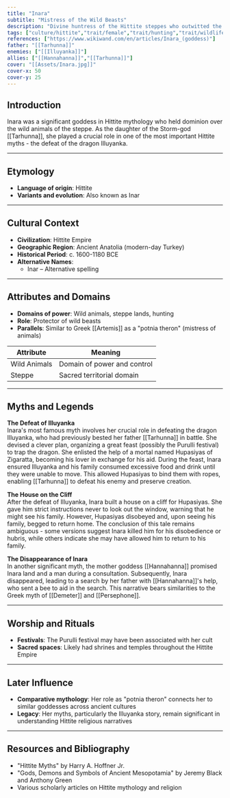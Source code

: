 ```yaml
---
title: "Inara"
subtitle: "Mistress of the Wild Beasts"
description: "Divine huntress of the Hittite steppes who outwitted the mighty dragon Illuyanka"
tags: ["culture/hittite","trait/female","trait/hunting","trait/wildlife","trait/steppe"]
references: ["https://www.wikiwand.com/en/articles/Inara_(goddess)"]
father: "[[Tarhunna]]"
enemies: ["[[Illuyanka]]"]
allies: ["[[Hannahanna]]","[[Tarhunna]]"]
cover: "[[Assets/Inara.jpg]]"
cover-x: 50
cover-y: 25
---
```

## Introduction
Inara was a significant goddess in Hittite mythology who held dominion over the wild animals of the steppe. As the daughter of the Storm-god [[Tarhunna]], she played a crucial role in one of the most important Hittite myths - the defeat of the dragon Illuyanka.

---

## Etymology

- **Language of origin**: Hittite
- **Variants and evolution**: Also known as Inar

---

## Cultural Context

- **Civilization**: Hittite Empire
- **Geographic Region**: Ancient Anatolia (modern-day Turkey)
- **Historical Period**: c. 1600-1180 BCE
- **Alternative Names**:
  - Inar – Alternative spelling

---

## Attributes and Domains

- **Domains of power**: Wild animals, steppe lands, hunting
- **Role**: Protector of wild beasts
- **Parallels**: Similar to Greek [[Artemis]] as a "potnia theron" (mistress of animals)

| Attribute     | Meaning                      |
|---------------|------------------------------|
| Wild Animals  | Domain of power and control  |
| Steppe        | Sacred territorial domain    |

---

## Myths and Legends

**The Defeat of Illuyanka**  
Inara's most famous myth involves her crucial role in defeating the dragon Illuyanka, who had previously bested her father [[Tarhunna]] in battle. She devised a clever plan, organizing a great feast (possibly the Purulli festival) to trap the dragon. She enlisted the help of a mortal named Hupasiyas of Zigaratta, becoming his lover in exchange for his aid. During the feast, Inara ensured Illuyanka and his family consumed excessive food and drink until they were unable to move. This allowed Hupasiyas to bind them with ropes, enabling [[Tarhunna]] to defeat his enemy and preserve creation.

**The House on the Cliff**  
After the defeat of Illuyanka, Inara built a house on a cliff for Hupasiyas. She gave him strict instructions never to look out the window, warning that he might see his family. However, Hupasiyas disobeyed and, upon seeing his family, begged to return home. The conclusion of this tale remains ambiguous - some versions suggest Inara killed him for his disobedience or hubris, while others indicate she may have allowed him to return to his family.

**The Disappearance of Inara**  
In another significant myth, the mother goddess [[Hannahanna]] promised Inara land and a man during a consultation. Subsequently, Inara disappeared, leading to a search by her father with [[Hannahanna]]'s help, who sent a bee to aid in the search. This narrative bears similarities to the Greek myth of [[Demeter]] and [[Persephone]].

---

## Worship and Rituals

- **Festivals**: The Purulli festival may have been associated with her cult
- **Sacred spaces**: Likely had shrines and temples throughout the Hittite Empire

---

## Later Influence

- **Comparative mythology**: Her role as "potnia theron" connects her to similar goddesses across ancient cultures
- **Legacy**: Her myths, particularly the Illuyanka story, remain significant in understanding Hittite religious narratives

---

## Resources and Bibliography

- "Hittite Myths" by Harry A. Hoffner Jr.
- "Gods, Demons and Symbols of Ancient Mesopotamia" by Jeremy Black and Anthony Green
- Various scholarly articles on Hittite mythology and religion